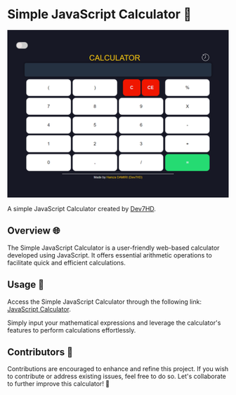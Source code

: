 # Simple JavaScript Calculator 🧮

[![Javascript Calculator](images/calculator.png)](https://github.com/Dev7HD/JSCalculator)

A simple JavaScript Calculator created by [Dev7HD](https://github.com/Dev7HD).

## Overview 🌐

The Simple JavaScript Calculator is a user-friendly web-based calculator developed using JavaScript. It offers essential arithmetic operations to facilitate quick and efficient calculations.

## Usage 🚀

Access the Simple JavaScript Calculator through the following link: [JavaScript Calculator](https://github.com/Dev7HD/JSCalculator).

Simply input your mathematical expressions and leverage the calculator's features to perform calculations effortlessly.

## Contributors 👥

Contributions are encouraged to enhance and refine this project. If you wish to contribute or address existing issues, feel free to do so. Let's collaborate to further improve this calculator! 🤝